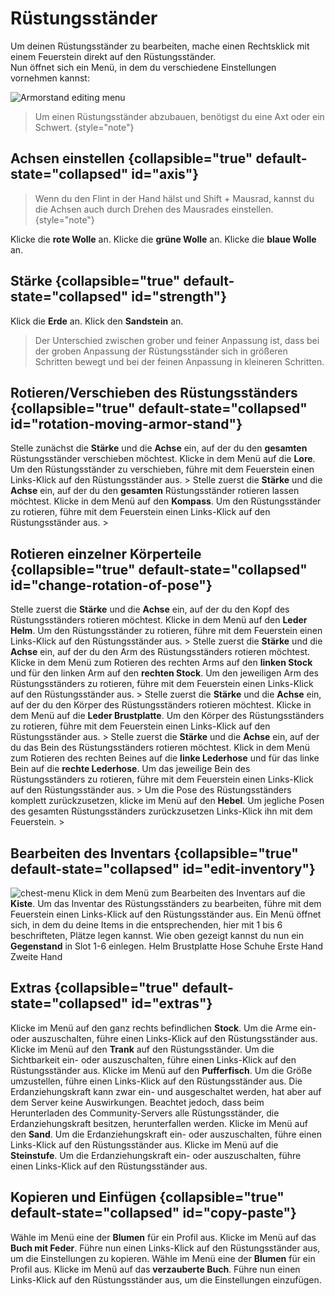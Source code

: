 # Rüstungsständer

Um deinen Rüstungsständer zu bearbeiten, mache einen <shortcut>Rechtsklick</shortcut> mit
einem <tooltip term="Flintstone"> Feuerstein</tooltip> direkt auf den Rüstungsständer. \
Nun öffnet sich ein Menü, in dem du verschiedene Einstellungen vornehmen kannst:

<img src="armorstand-editing-menu.png" alt="Armorstand editing menu"/>

> Um einen Rüstungsständer abzubauen, benötigst du eine Axt oder ein Schwert.
> {style="note"}

## Achsen einstellen {collapsible="true" default-state="collapsed" id="axis"}

> Wenn du den Flint in der Hand hälst und <shortcut>Shift + Mausrad</shortcut>, kannst du die Achsen auch durch Drehen
> des Mausrades einstellen.
> {style="note"}

<procedure title="x-Achse einstellen">
<step>Klicke die <b>rote Wolle</b> an.</step>
</procedure>
<procedure title="y-Achse einstellen">
<step>Klicke die <b>grüne Wolle</b> an.</step>
</procedure>
<procedure title="z-Achse einstellen">
<step>Klicke die <b>blaue Wolle</b> an.</step>
</procedure>

## Stärke {collapsible="true" default-state="collapsed" id="strength"}

<procedure title="Grobe Anpassung"> 
<step>Klick die <b>Erde</b> an.</step>
</procedure>
<procedure title="Feine Anpassung">
<step>Klick den <b>Sandstein</b> an.</step>
</procedure>

> Der Unterschied zwischen grober und feiner Anpassung ist, dass bei der groben Anpassung der Rüstungsständer sich
> in größeren Schritten bewegt und bei der feinen Anpassung in kleineren Schritten.

## Rotieren/Verschieben des Rüstungsständers {collapsible="true" default-state="collapsed" id="rotation-moving-armor-stand"}

<procedure title="Verschieben">
<step>
Stelle zunächst die <b>Stärke</b> und die <b>Achse</b> ein, auf der du den <b>gesamten</b> Rüstungsständer verschieben 
möchtest.
</step>
<step>
Klicke in dem Menü auf die <b>Lore</b>.
</step>
<step>
Um den Rüstungsständer zu verschieben, führe mit dem <tooltip term="Flintstone">Feuerstein</tooltip> einen 
<shortcut>Links-Klick</shortcut> auf den Rüstungsständer aus.
</step>>
</procedure>
<procedure title="Rotieren">
<step>
Stelle zuerst die <b>Stärke</b> und die <b>Achse</b> ein, auf der du den <b>gesamten</b> Rüstungsständer rotieren 
lassen möchtest.
</step>
<step>
Klicke in dem Menü auf den <b>Kompass</b>.
</step>
<step>
Um den Rüstungsständer zu rotieren, führe mit dem <tooltip term="Flintstone">Feuerstein</tooltip> einen 
<shortcut>Links-Klick</shortcut> auf den Rüstungsständer aus.
</step>>
</procedure>

## Rotieren einzelner Körperteile {collapsible="true" default-state="collapsed" id="change-rotation-of-pose"}

<procedure title="Rotieren des Kopfes" collapsible="true" default-state="collapsed" id="rotation-of-head">
<step>
Stelle zuerst die <b>Stärke</b> und die <b>Achse</b> ein, auf der du den Kopf des Rüstungsständers rotieren möchtest.
</step>
<step>
Klicke in dem Menü auf den <b>Leder Helm</b>.
</step>
<step>
Um den Rüstungsständer zu rotieren, führe mit dem <tooltip term="Flintstone">Feuerstein</tooltip> einen 
<shortcut>Links-Klick</shortcut> auf den Rüstungsständer aus.
</step>>
</procedure>
<procedure title="Rotieren der Arme" collapsible="true" default-state="collapsed" id="rotation-of-arm">
<step>
Stelle zuerst die <b>Stärke</b> und die <b>Achse</b> ein, auf der du den Arm des Rüstungsständers rotieren möchtest.
</step>
<step>
Klicke in dem Menü zum Rotieren des rechten Arms auf den <b>linken Stock</b> und für den linken Arm auf den
<b>rechten Stock</b>.
</step>
<step>
Um den jeweiligen Arm des Rüstungsständers zu rotieren, führe mit dem <tooltip term="Flintstone">Feuerstein</tooltip>
einen <shortcut>Links-Klick</shortcut> auf den Rüstungsständer aus.   
</step>>
</procedure>
<procedure title="Rotieren des Körpers" collapsible="true" default-state="collapsed" id="rotation-of-body">
<step>
Stelle zuerst die <b>Stärke</b> und die <b>Achse</b> ein, auf der du den Körper des Rüstungsständers rotieren möchtest.
</step>
<step>
Klicke in dem Menü auf die <b>Leder Brustplatte</b>.
</step>
<step>
Um den Körper des Rüstungsständers zu rotieren, führe mit dem <tooltip term="Flintstone">Feuerstein</tooltip> einen 
<shortcut>Links-Klick</shortcut> auf den Rüstungsständer aus.   
</step>>
</procedure>
<procedure title="Rotieren der Beine" collapsible="true" default-state="collapsed" id="rotation-of-leg">
<step>
Stelle zuerst die <b>Stärke</b> und die <b>Achse</b> ein, auf der du das Bein des Rüstungsständers rotieren möchtest.
</step>
<step>
Klick in dem Menü zum Rotieren des rechten Beines auf die <b>linke Lederhose</b> und für das linke Bein auf die 
<b>rechte Lederhose</b>.
</step>
<step>
Um das jeweilige Bein des Rüstungsständers zu rotieren, führe mit dem <tooltip term="Flintstone">Feuerstein</tooltip>
einen <shortcut>Links-Klick</shortcut> auf den Rüstungsständer aus.   
</step>>
</procedure>
<procedure title="Zurücksetzen der gesamten Pose" collapsible="true" default-state="collapsed" id="resetting-pose">
<step>
Um die Pose des Rüstungsständers komplett zurückzusetzen, klicke im Menü auf den <b>Hebel</b>.
</step>
<step>
Um jegliche Posen des gesamten Rüstungsständers zurückzusetzen <shortcut>Links-Klick</shortcut> ihn mit dem 
<tooltip term="Flintstone">Feuerstein</tooltip>.   
</step>>
</procedure>

## Bearbeiten des Inventars {collapsible="true" default-state="collapsed" id="edit-inventory"}

<procedure>
<img src="armorstand-inventory-menu.png" alt="chest-menu"/>
<step>
Klick in dem Menü zum Bearbeiten des Inventars auf die <b>Kiste</b>.
</step>
<step>
Um das Inventar des Rüstungsständers zu bearbeiten, führe mit dem <tooltip term="Flintstone">Feuerstein</tooltip> einen 
<shortcut>Links-Klick</shortcut> auf den Rüstungsständer aus.   
</step>
<step>
Ein Menü öffnet sich, in dem du deine Items in die entsprechenden, hier mit 1 bis 6 beschrifteten, Plätze legen kannst.
</step>
<step>
Wie oben gezeigt kannst du nun ein <b>Gegenstand</b> in Slot 1-6 einlegen.
</step>
<procedure title="Slots von 1-6">
<step>Helm</step>
<step>Brustplatte</step>
<step>Hose</step>
<step>Schuhe</step>
<step>Erste Hand</step>
<step>Zweite Hand</step>
</procedure>
</procedure>

## Extras {collapsible="true" default-state="collapsed" id="extras"}

<procedure title="Arme ein- oder ausschalten" collapsible="true" default-state="collapsed">
<step>
Klicke im Menü auf den ganz rechts befindlichen <b>Stock</b>.
</step>
<step>
Um die Arme ein- oder auszuschalten, führe einen <shortcut>Links-Klick</shortcut> auf den Rüstungsständer aus.
</step>
</procedure>
<procedure title="Sichtbarkeit ein- oder ausschalten" collapsible="true" default-state="collapsed">
<step>
Klicke im Menü auf den <b>Trank</b> auf den Rüstungsständer.
</step>
<step>
Um die Sichtbarkeit ein- oder auszuschalten, führe einen <shortcut>Links-Klick</shortcut> auf den Rüstungsständer aus.
</step>
</procedure>
<procedure title="Größe verändern" collapsible="true" default-state="collapsed">
<step>
Klicke im Menü auf den <b>Pufferfisch</b>.
</step>
<step>
Um die Größe umzustellen, führe einen <shortcut>Links-Klick</shortcut> auf den Rüstungsständer aus.
</step>
</procedure>
<procedure title="Erdanziehungskraft ein- oder ausschalten" collapsible="true" default-state="collapsed">
<warning>Die Erdanziehungskraft kann zwar ein- und ausgeschaltet werden, hat aber auf dem Server keine 
Auswirkungen. Beachtet jedoch, dass beim Herunterladen des Community-Servers alle Rüstungsständer, die 
Erdanziehungskraft besitzen, herunterfallen werden.</warning>
<step>
Klicke im Menü auf den <b>Sand</b>.
</step>
<step>
Um die Erdanziehungskraft ein- oder auszuschalten, führe einen <shortcut>Links-Klick</shortcut> auf den Rüstungsständer aus.
</step>
</procedure>
<procedure title="Bodenplatte ein- oder ausschalten" collapsible="true" default-state="collapsed">
<step>
Klicke im Menü auf die <b>Steinstufe</b>.
</step>
<step>
Um die Erdanziehungskraft ein- oder auszuschalten, führe einen <shortcut>Links-Klick</shortcut> auf den Rüstungsständer aus.
</step>
</procedure>

## Kopieren und Einfügen {collapsible="true" default-state="collapsed" id="copy-paste"}

<procedure title="Kopieren" collapsible="true" default-state="collapsed">
<step>
Wähle im Menü eine der <b>Blumen</b> für ein Profil aus.
</step>
<step>
Klicke im Menü auf das <b>Buch mit Feder</b>.
</step>
<step>
Führe nun einen <shortcut>Links-Klick</shortcut> auf den Rüstungsständer aus, um die Einstellungen zu kopieren.
</step>
</procedure>
<procedure title="Einfügen" collapsible="true" default-state="collapsed">
<step>
Wähle im Menü eine der <b>Blumen</b> für ein Profil aus.
</step>
<step>
Klicke im Menü auf das <b>verzauberte Buch</b>.
</step>
<step>
Führe nun einen <shortcut>Links-Klick</shortcut> auf den Rüstungsständer aus, um die Einstellungen einzufügen.
</step>
</procedure>